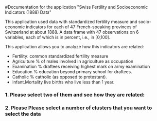 
#Documentation for the application "Swiss Fertility and Socioeconomic Indicators (1888) Data"

This application used data with standardized fertility measure and socio-economic indicators for each of 47
French-speaking provinces of Switzerland at about 1888. A data frame with
47 observations on 6 variables, each of which is in percent, i.e., in [0,100].


This application allows you to analyze how this indicators are related: 
        
- Fertility: common standardized fertility measure
- Agriculture % of males involved in agriculture as occupation
- Examination % draftees receiving highest mark on army examination
- Education % education beyond primary school for draftees.
- Catholic % catholic (as opposed to protestant).
- Infant.Mortality live births who live less than 1 year.

### 1. Please select two of them and see how they are related:

### 2. Please Please select a number of clusters that you want to select the data